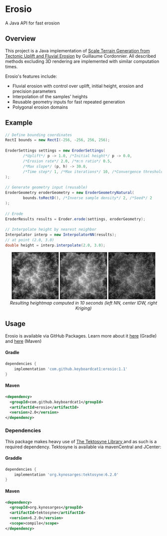 # Erosio

A Java API for fast erosion

## Overview

This project is a Java implementation of [Scale Terrain Generation from Tectonic Uplift and Fluvial Erosion](https://inria.hal.science/hal-01262376/document) by Guillaume Cordonnier.
All described methods excluding 3D rendering are implemented with similar computation times.


Erosio's features include:
 - Fluvial erosion with control over uplift, initial height, erosion and precision parameters
 - Interpolation of the samples' heights
 - Reusable geometry inputs for fast repeated generation
 - Polygonal erosion domains


## Example

```java
// Define bounding coordinates
RectI bounds = new RectI(-256, -256, 256, 256);

EroderSettings settings = new EroderSettings(
        /*Uplift*/ p -> 1.0, /*Initial height*/ p -> 0.0,
        /*Erosion rate*/ 2.0, /*m:n ratio*/ 0.5,
        /*Max slope*/ (p, h) -> 30.0,
        /*Time step*/ 1, /*Max iterations*/ 10, /*Convergence threshold*/ 1E-2
);

// Generate geometry input (reusable)
EroderGeometry eroderGeometry = new EroderGeometryNatural(
        bounds.toRectD(), /*Inverse sample density*/ 2, /*Seed*/ 2
);

// Erode
EroderResults results = Eroder.erode(settings, eroderGeometry);

// Interpolate height by nearest neighbor
Interpolator interp = new InterpolatorNN(results);
// at point (2.0, 3.0)
double height = interp.interpolate(2.0, 3.0);
```

<p align="center">
    <img src="images/NN.png"  alt="NN interpolated heightmap" width="30%"/>
    <img src="images/IDW.png"  alt="IDW interpolated heightmap" width="30%"/>
<img src="images/Kriging.png"  alt="Kriging interpolated heightmap" width="30%"/>
    <br/>
    <em>Resulting heightmap computed in 10 seconds (left NN, center IDW, right Kriging)</em>
</p>

## Usage

Erosio is available via GitHub Packages. Learn more about it
[here](https://docs.github.com/en/packages/working-with-a-github-packages-registry/working-with-the-apache-maven-registry)
(Gradle) and [here](https://docs.github.com/en/packages/working-with-a-github-packages-registry/working-with-the-gradle-registry) (Maven)

#### Gradle
```groovy
dependencies {
    implementation 'com.github.keyboardcat1:erosio:1.1'
}
```

#### Maven
```xml
<dependency>
  <groupId>com.github.keyboardcat1</groupId>
  <artifactId>erosio</artifactId>
  <version>2.0</version>
</dependency>
```


### Dependencies

This package makes heavy use of [The Tektosyne Library ](https://github.com/kynosarges/tektosyne) and as such is a required dependency.
Tektosyne is available via mavenCentral and JCenter:

#### Graddle
```groovy
dependencies {
    implementation 'org.kynosarges:tektosyne:6.2.0'
}
```

#### Maven
```xml
<dependency>
  <groupId>org.kynosarges</groupId>
  <artifactId>tektosyne</artifactId>
  <version>6.2.0</version>
  <scope>compile</scope>
</dependency>
```

